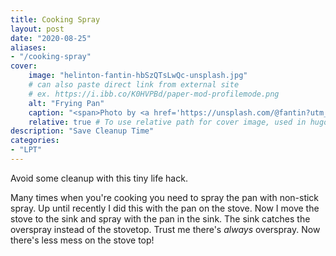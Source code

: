 ```yaml
---
title: Cooking Spray
layout: post
date: "2020-08-25"
aliases: 
- "/cooking-spray"
cover:
    image: "helinton-fantin-hbSzQTsLwQc-unsplash.jpg"
    # can also paste direct link from external site
    # ex. https://i.ibb.co/K0HVPBd/paper-mod-profilemode.png
    alt: "Frying Pan"
    caption: "<span>Photo by <a href='https://unsplash.com/@fantin?utm_source=unsplash&amp;utm_medium=referral&amp;utm_content=creditCopyText'>Helinton Fantin</a> on <a href='https://unsplash.com/s/photos/frying-pan?utm_source=unsplash&amp;utm_medium=referral&amp;utm_content=creditCopyText'>Unsplash</a></span>"
    relative: true # To use relative path for cover image, used in hugo Page-bundles
description: "Save Cleanup Time"
categories:
- "LPT"
---
```


Avoid some cleanup with this tiny life hack.

<!--more-->

Many times when you're cooking you need to spray the pan with non-stick spray. Up until recently I did this with the pan on the stove. Now I move the stove to the sink and spray with the pan in the sink. The sink catches the overspray instead of the stovetop. Trust me there's *always* overspray. Now there's less mess on the stove top!

